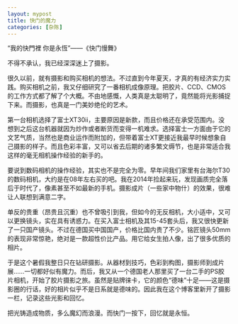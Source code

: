 ```yaml
---
layout: mypost
title: 快门的魔力
categories: [杂陈]
---
```


“我的快門裡 你是永恆”——《快门慢舞》

不得不承认，我已经深深迷上了摄影。

很久以前，就有摄影和购买相机的想法。不过直到今年夏天，才真的有经济实力实践。购买相机之前，我又仔细研究了一番相机成像原理。把胶片、CCD、CMOS的工作方式都了解了个大概。不由地感慨，人类真是太聪明了，竟然能将光影捕捉下来。而摄影，也真是一门美妙绝伦的艺术。

第一台相机选择了富士XT30ii，主要原因是新款，而且价格还在承受范围内。没想到之后这台机器就因为炒作或者断货而变得一机难求。选择富士一方面由于它的文艺气质，当然也是商业运作而附加的，但带着富士XT更接近我最早时候想象自己摄影的样子。而且色彩丰富，又可以省去后期的诸多繁文缛节，也是非常适合我这样的毫无相机操作经验的新手的。

要说到数码相机的操作经验，其实也不是完全为零。早年间我们家里有台海尔T30的数码相机，大约是在08年左右买的吧。我在2014年捡起来玩，发现画质完全落后于时代了，像素甚至不如最新的手机。摄影成片（一些家中物什）的效果，很难让人联想到满意二字。

单反的贵重（昂贵且沉重）也不曾吸引到我，但如今的无反相机，大小适中，又可以更换镜头，实在具有诱惑力。在买入富士相机及其15-45套头后，我又很快更新了一只国产镜头。不过在德国买中国国产，价格比国内贵了不少。铭匠镜头50mm的表现非常惊艳，绝对是一款超性价比产品。用它给女生拍人像，出了很多优质的相片。

于是这个暑假我整日只在钻研摄影。从器材到技巧，色彩到构图，摄影师到成片展……一切都好似有魔力。而后，我又从一个德国老人那里买了一台二手的PS胶片相机，开始了胶片摄影之旅。虽然是贴牌徕卡，它的颜色“德味”十足——这是摄影圈的行话，好的相片似乎不是日系就是德味的。因此我在这个博客里新开了摄影一栏，记录这些光影和回忆。

把光铸造成物质，多么魔幻而浪漫。而快门一按下，回忆就是永恒。